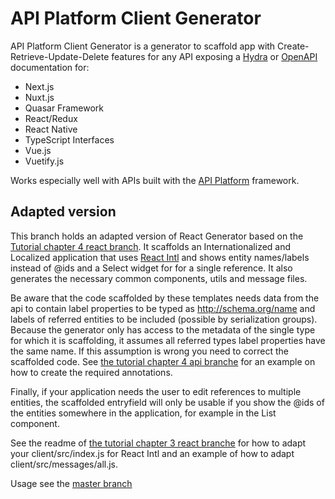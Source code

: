 # API Platform Client Generator

API Platform Client Generator is a generator to scaffold app with Create-Retrieve-Update-Delete features for any API exposing a [Hydra](http://www.hydra-cg.com/spec/latest/core/) or [OpenAPI](https://www.openapis.org/) documentation for:

* Next.js
* Nuxt.js
* Quasar Framework
* React/Redux
* React Native
* TypeScript Interfaces
* Vue.js
* Vuetify.js

Works especially well with APIs built with the [API Platform](https://api-platform.com) framework.

## Adapted version

This branch holds an adapted version of React Generator
based on the [Tutorial chapter 4 react branch](https://github.com/metaclass-nl/tutorial-api-platform/tree/chapter4-react).
It scaffolds an Internationalized and Localized application that uses [React Intl](https://formatjs.io/docs/react-intl/)
and shows entity names/labels instead of @ids and a Select widget for for a single reference.
It also generates the necessary common components, utils and message files.

Be aware that the code scaffolded by these templates needs data from
the api to contain label properties to be typed as http://schema.org/name
and labels of referred entities to be included (possible by serialization groups). 
Because the generator only has access to the metadata of the single type for which it is scaffolding,
it assumes all referred types label properties have the same name. If this assumption is wrong
you need to correct the scaffolded code. See 
[the tutorial chapter 4 api branche](https://github.com/metaclass-nl/tutorial-api-platform/tree/chapter4-api) 
for an example on how to create the required annotations. 

Finally, if your application needs the user to edit references to multiple
entities, the scaffolded entryfield will only be usable if you show the @ids
of the entities somewhere in the application, for example in the List component.

See the readme of [the tutorial chapter 3 react branche](https://github.com/metaclass-nl/tutorial-api-platform/tree/chapter3-react) 
for how to adapt your client/src/index.js 
for React Intl and an example of how to adapt client/src/messages/all.js. 

Usage see the [master branch](https://github.com/metaclass-nl/client-generator)